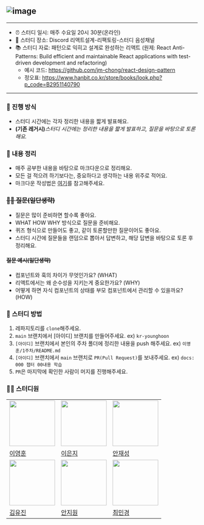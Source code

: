 ## ![image](https://books.google.co.kr/books/publisher/content?id=AxRHEQAAQBAJ&hl=ko&pg=PP1&img=1&zoom=3&bul=1&sig=ACfU3U2EN9o-HD7wbpuEcUkc_TTGXwL9RA&w=1280)

---

-   ⏰ 스터디 일시: 매주 수요일 20시 30분(온라인)
-   🏫 스터디 장소: Discord 리액트설계-리팩토링-스터디 음성채널
-   📚 스터디 자료: 패턴으로 익히고 설계로 완성하는 리액트 (원제: React Anti-Patterns: Build efficient and maintainable React applications with test-driven development and refactoring)
    -   예시 코드: https://github.com/jm-chong/react-design-pattern
    -   정오표: https://www.hanbit.co.kr/store/books/look.php?p_code=B2951140790

---

### 🚀 진행 방식

-   스터디 시간에는 각자 정리한 내용을 짧게 발표해요.
-   **(기존 레거시)**_스터디 시간에는 정리한 내용을 짧게 발표하고, 질문을 바탕으로 토론해요._

### 📝 내용 정리

-   매주 공부한 내용을 바탕으로 마크다운으로 정리해요.
-   모든 걸 적으려 하기보다는, 중요하다고 생각하는 내용 위주로 적어요.
-   마크다운 작성법은 [여기](https://gist.github.com/ihoneymon/652be052a0727ad59601)를 참고해주세요.

### ~~🙋‍♂️ 질문(일단생략)~~

-   질문은 많이 준비하면 할수록 좋아요.
-   WHAT HOW WHY 방식으로 질문을 준비해요.
-   퀴즈 형식으로 만들어도 좋고, 같이 토론할만한 질문이어도 좋아요.
-   스터디 시간에 질문들을 랜덤으로 뽑아서 답변하고, 해당 답변을 바탕으로 토론 후 정리해요.

#### ~~질문 예시(일단생략)~~

-   컴포넌트와 훅의 차이가 무엇인가요? (WHAT)
-   리액트에서는 왜 순수성을 지키는게 중요한가요? (WHY)
-   어떻게 하면 자식 컴포넌트의 상태를 부모 컴포넌트에서 관리할 수 있을까요? (HOW)

### 📌 스터디 방법

1. 레파지토리를 `clone`해주세요.
2. `main` 브랜치에서 [아이디] 브랜치를 만들어주세요. ex) `kr-younghoon`
3. `[아이디]` 브랜치에서 본인의 주차 폴더에 정리한 내용을 push 해주세요. ex) `이영훈/1주차/README.md`
4. `[아이디]` 브랜치에서 `main` 브랜치로 `PR(Pull Request)`를 보내주세요. ex) `docs: 000 챕터 00내용 학습`
5. `PR`은 마지막에 확인한 사람이 머지를 진행해주세요.

### 🏃‍♂️ 스터디원

<table>
  <tr>
    <td>
      <img src="https://avatars.githubusercontent.com/u/126774519?v=4" width="120px" height="120px"/>
    </td>
    <td>
      <img src="https://avatars.githubusercontent.com/u/115933217?v=4" width="120px" height="120px"/>
    </td>
    <td>
      <img src="https://avatars.githubusercontent.com/u/37216958?v=4" width="120px" height="120px"/>
    </td>
  </tr>

  <tr>
    <td>
      <a href="https://github.com/kr-younghoon">
        이영훈
      </a>
    </td>
    <td>
      <a href="https://github.com/E-J1">
        이은지
      </a>
    </td>
    <td>
      <a href="https://github.com/JaeSeong17">
        안재성
      </a>
    </td>

  </tr>
    <tr>  
    <td>
      <img src="https://avatars.githubusercontent.com/u/162581612?v=4" width="120px" height="120px"/>
    </td>
    <td>
      <img src="https://avatars.githubusercontent.com/u/139528356?v=4" width="120px" height="120px"/>
    </td>
     <td>
      <img src="https://avatars.githubusercontent.com/u/100355178?v=4" width="120px" height="120px"/>
    </td>
  </tr>
  <tr>
    <td>
      <a href="https://github.com/yujini-kim">
        김유진
      </a>
    </td>
    <td>
      <a href="https://github.com/wldnjs990">
        안지원
      </a>
    </td>
    <td>
      <a href="https://github.com/mxkxx1011">
        최민경
      </a>
    </td>
  </tr>
  </table>
